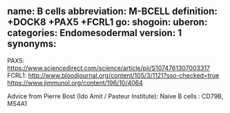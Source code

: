 name: B cells
abbreviation: M-BCELL
definition: +DOCK8 +PAX5 +FCRL1
go:
shogoin: 
uberon:
categories: Endomesodermal
version: 1
synonyms:
---

PAX5: https://www.sciencedirect.com/science/article/pii/S1074761307003317
FCRL1: 
    http://www.bloodjournal.org/content/105/3/1121?sso-checked=true
    https://www.jimmunol.org/content/196/10/4064

Advice from Pierre Bost (Ido Amit / Pasteur Institute):
Naive B cells : CD79B, MS4A1